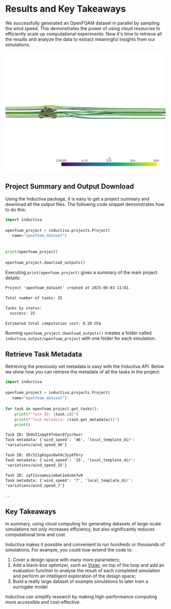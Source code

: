 # Results and Key Takeaways
We successfully generated an OpenFOAM dataset in parallel by sampling the wind speed.
This demonstrates the power of using cloud resources to efficiently scale up computational experiments. 
Now it's time to retrieve all the results and analyze the data to extract meaningful insights from our simulations.

<p align="center"><img src="../../_static/bike_streamlines_U.png" alt="OpenFOAM simulation visualization" width="700"></p>

## Project Summary and Output Download
Using the Inductiva package, it is easy to get a project summary and download all the output files. The following code snippet demonstrates how to do this:

```python
import inductiva

openfoam_project = inductiva.projects.Project(
   name="openfoam_dataset")


print(openfoam_project)

openfoam_project.download_outputs()
```

Executing `print(openfoam_project)` gives a summary of the main project details:

```
Project 'openfoam_dataset' created at 2025-06-03 11:02.

Total number of tasks: 25

Tasks by status:
  success: 25

Estimated total computation cost: 0.20 US$
```

Running `openfoam_project.download_outputs()` creates a folder called `inductiva_output/openfoam_project` with one folder for each simulation.

## Retrieve Task Metadata
Retrieving the previously set metadata is easy with the Inductiva API.
Below we show how you can retrieve the metadata of all the tasks in the project:

```python
import inductiva

openfoam_project = inductiva.projects.Project(
   name="openfoam_dataset")

for task in openfoam_project.get_tasks():
    print(f"Task ID: {task.id}")
    print(f"Task metadata: {task.get_metadata()}")
    print()
```

```
Task ID: 3b9n21xqqt97nbec07yzr6wzr
Task metadata: {'wind_speed': '46', 'local_template_dir': 'variations/wind_speed_46'}

Task ID: d5r521g6igus8wh9c3yy8fbry
Task metadata: {'wind_speed': '15', 'local_template_dir': 'variations/wind_speed_15'}

Task ID: iqf11voamuizebwt1edukkfw9
Task metadata: {'wind_speed': '7', 'local_template_dir': 'variations/wind_speed_7'}

..
```

## Key Takeaways
In summary, using cloud computing for generating datasets of large-scale simulations not only increases efficiency, but also significantly reduces computational time and cost. 

Inductiva makes it possible and convenient to run hundreds or thousands of simulations. For example, you could now extend the code to:

1. Cover a design space with many more parameters;
2. Add a black-box optimizer, such as [Vizier](https://github.com/google/vizier),
on top of the loop and add an evaluation function to analyse the result of each completed simulation and perform an intelligent exploration of the design space;
3. Build a really large dataset of example simulations to later train a surrogate model.

Inductiva can simplify research by making high-performance computing more accessible and cost-effective.
